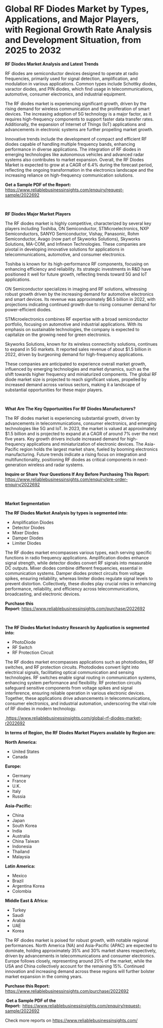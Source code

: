 <p><h1>Global RF Diodes Market by Types, Applications, and Major Players, with Regional Growth Rate Analysis and Development Situation, from 2025 to 2032</h1></p><p><strong>RF Diodes Market Analysis and Latest Trends</strong></p>
<p><p>RF diodes are semiconductor devices designed to operate at radio frequencies, primarily used for signal detection, amplification, and modulation in various applications. Common types include Schottky diodes, varactor diodes, and PIN diodes, which find usage in telecommunications, automotive, consumer electronics, and industrial equipment.</p><p>The RF diodes market is experiencing significant growth, driven by the rising demand for wireless communication and the proliferation of smart devices. The increasing adoption of 5G technology is a major factor, as it requires high-frequency components to support faster data transfer rates. Additionally, the expansion of Internet of Things (IoT) applications and advancements in electronic systems are further propelling market growth.</p><p>Innovative trends include the development of compact and efficient RF diodes capable of handling multiple frequency bands, enhancing performance in diverse applications. The integration of RF diodes in emerging technologies like autonomous vehicles and advanced radar systems also contributes to market expansion. Overall, the RF Diodes Market is expected to grow at a CAGR of 6.4% during the forecast period, reflecting the ongoing transformation in the electronics landscape and the increasing reliance on high-frequency communication solutions.</p></p>
<p><strong>Get a Sample PDF of the Report:&nbsp;</strong> <a href="https://www.reliablebusinessinsights.com/enquiry/request-sample/2022692?utm_campaign=2109&utm_medium=2&utm_source=Github&utm_content=ia&utm_term=11022025&utm_id=rf-diodes">https://www.reliablebusinessinsights.com/enquiry/request-sample/2022692</a></p>
<p>&nbsp;</p>
<p><strong>RF Diodes Major Market Players</strong></p>
<p><p>The RF diodes market is highly competitive, characterized by several key players including Toshiba, ON Semiconductor, STMicroelectronics, NXP Semiconductors, SANYO Semiconductor, Vishay, Panasonic, Rohm Semiconductor, Avago (now part of Skyworks Solutions), Skyworks Solutions, MA-COM, and Infineon Technologies. These companies are pivotal in developing innovative solutions for applications in telecommunications, automotive, and consumer electronics.</p><p>Toshiba is known for its high-performance RF components, focusing on enhancing efficiency and reliability. Its strategic investments in R&D have positioned it well for future growth, reflecting trends toward 5G and IoT applications.</p><p>ON Semiconductor specializes in imaging and RF solutions, witnessing robust growth driven by the increasing demand for automotive electronics and smart devices. Its revenue was approximately $6.5 billion in 2022, with projections indicating continued growth due to rising consumer demand for power-efficient diodes.</p><p>STMicroelectronics combines RF expertise with a broad semiconductor portfolio, focusing on automotive and industrial applications. With its emphasis on sustainable technologies, the company is expected to capitalize on the growing need for green electronics.</p><p>Skyworks Solutions, known for its wireless connectivity solutions, continues to expand in 5G markets. It reported sales revenue of about $1.5 billion in 2022, driven by burgeoning demand for high-frequency applications.</p><p>These companies are anticipated to experience overall market growth, influenced by emerging technologies and market dynamics, such as the shift towards higher frequency and miniaturized components. The global RF diode market size is projected to reach significant values, propelled by increased demand across various sectors, making it a landscape of substantial opportunities for these major players.</p></p>
<p>&nbsp;</p>
<p><strong>What Are The Key Opportunities For RF Diodes Manufacturers?</strong></p>
<p><p>The RF diodes market is experiencing substantial growth, driven by advancements in telecommunications, consumer electronics, and emerging technologies like 5G and IoT. In 2023, the market is valued at approximately $1.5 billion and is projected to expand at a CAGR of around 7% over the next five years. Key growth drivers include increased demand for high-frequency applications and miniaturization of electronic devices. The Asia-Pacific region holds the largest market share, fueled by booming electronics manufacturing. Future trends indicate a rising focus on integration and multifunctionality, positioning RF diodes as critical components in next-generation wireless and radar systems.</p></p>
<p><strong>Inquire or Share Your Questions If Any Before Purchasing This Report:</strong> <a href="https://www.reliablebusinessinsights.com/enquiry/pre-order-enquiry/2022692?utm_campaign=2109&utm_medium=2&utm_source=Github&utm_content=ia&utm_term=11022025&utm_id=rf-diodes">https://www.reliablebusinessinsights.com/enquiry/pre-order-enquiry/2022692</a></p>
<p>&nbsp;</p>
<p><strong>Market Segmentation</strong></p>
<p><strong>The RF Diodes Market Analysis by types is segmented into:</strong></p>
<p><ul><li>Amplification Diodes</li><li>Detector Diodes</li><li>Mixer Diodes</li><li>Damper Diodes</li><li>Limiter Diodes</li></ul></p>
<p><p>The RF diodes market encompasses various types, each serving specific functions in radio frequency applications. Amplification diodes enhance signal strength, while detector diodes convert RF signals into measurable DC outputs. Mixer diodes combine different frequencies, essential in communication systems. Damper diodes protect circuits from voltage spikes, ensuring reliability, whereas limiter diodes regulate signal levels to prevent distortion. Collectively, these diodes play crucial roles in enhancing performance, reliability, and efficiency across telecommunications, broadcasting, and electronic devices.</p></p>
<p><strong>Purchase this Report:&nbsp;</strong><a href="https://www.reliablebusinessinsights.com/purchase/2022692?utm_campaign=2109&utm_medium=2&utm_source=Github&utm_content=ia&utm_term=11022025&utm_id=rf-diodes">https://www.reliablebusinessinsights.com/purchase/2022692</a></p>
<p>&nbsp;</p>
<p><strong>The RF Diodes Market Industry Research by Application is segmented into:</strong></p>
<p><ul><li>PhotoDiode</li><li>RF Switch</li><li>RF Protection Circuit</li></ul></p>
<p><p>The RF diodes market encompasses applications such as photodiodes, RF switches, and RF protection circuits. Photodiodes convert light into electrical signals, facilitating optical communication and sensing technologies. RF switches enable signal routing in communication systems, enhancing system performance and flexibility. RF protection circuits safeguard sensitive components from voltage spikes and signal interference, ensuring reliable operation in various electronic devices. Together, these applications drive advancements in telecommunications, consumer electronics, and industrial automation, underscoring the vital role of RF diodes in modern technology.</p></p>
<p><a href="https://www.reliablebusinessinsights.com/global-rf-diodes-market-r2022692?utm_campaign=2109&utm_medium=2&utm_source=Github&utm_content=ia&utm_term=11022025&utm_id=rf-diodes">&nbsp;https://www.reliablebusinessinsights.com/global-rf-diodes-market-r2022692</a></p>
<p><strong>In terms of Region, the RF Diodes Market Players available by Region are:</strong></p>
<p>
    <p> <strong> North America: </strong>
        <ul>
            <li>United States</li>
            <li>Canada</li>
        </ul>
        </p> 
    <p> <strong> Europe: </strong>
        <ul>
            <li>Germany</li>
            <li>France</li>
            <li>U.K.</li>
            <li>Italy</li>
            <li>Russia</li>
        </ul>
        </p> 
    <p> <strong> Asia-Pacific: </strong>
        <ul>
            <li>China</li>
            <li>Japan</li>
            <li>South Korea</li>
            <li>India</li>
            <li>Australia</li>
            <li>China Taiwan</li>
            <li>Indonesia</li>
            <li>Thailand</li>
            <li>Malaysia</li>
        </ul>
        </p> 
    <p> <strong> Latin America: </strong>
        <ul>
            <li>Mexico</li>
            <li>Brazil</li>
            <li>Argentina Korea</li>
            <li>Colombia</li>
        </ul>
        </p> 
    <p> <strong> Middle East & Africa: </strong>
        <ul>
            <li>Turkey</li>
            <li>Saudi</li>
            <li>Arabia</li>
            <li>UAE</li>
            <li>Korea</li>
        </ul>
    </p>
    </p>
<p><p>The RF diodes market is poised for robust growth, with notable regional performances. North America (NA) and Asia-Pacific (APAC) are expected to dominate, holding approximately 35% and 30% market shares respectively, driven by advancements in telecommunications and consumer electronics. Europe follows closely, representing around 20% of the market, while the USA and China collectively account for the remaining 15%. Continued innovation and increasing demand across these regions will further bolster market expansion in the coming years.</p></p>
<p><strong>Purchase this Report: </strong><a href="https://www.reliablebusinessinsights.com/purchase/2022692?utm_campaign=2109&utm_medium=2&utm_source=Github&utm_content=ia&utm_term=11022025&utm_id=rf-diodes">https://www.reliablebusinessinsights.com/purchase/2022692</a></p>
<p>&nbsp;<strong>Get a Sample PDF of the Report:&nbsp;&nbsp;</strong><a href="https://www.reliablebusinessinsights.com/enquiry/request-sample/2022692?utm_campaign=2109&utm_medium=2&utm_source=Github&utm_content=ia&utm_term=11022025&utm_id=rf-diodes">https://www.reliablebusinessinsights.com/enquiry/request-sample/2022692</a></p>
<p><strong></strong></p>
<p>Check more reports on <a href="https://www.reliablebusinessinsights.com/?utm_campaign=2109&utm_medium=2&utm_source=Github&utm_content=ia&utm_term=11022025&utm_id=rf-diodes">https://www.reliablebusinessinsights.com/</a></p>